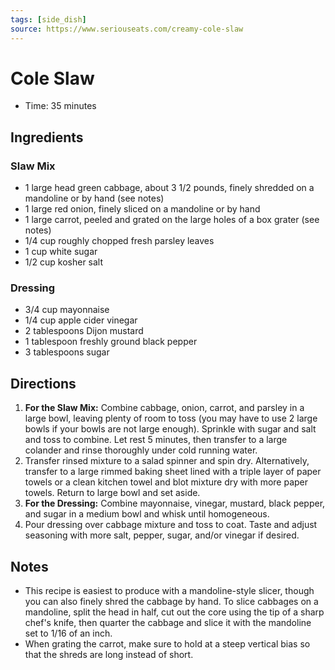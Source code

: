 ```yaml
---
tags: [side_dish]
source: https://www.seriouseats.com/creamy-cole-slaw
---
```


# Cole Slaw

- Time: 35 minutes

## Ingredients

### Slaw Mix

- 1 large head green cabbage, about 3 1/2 pounds, finely shredded on a mandoline or by hand (see notes)
- 1 large red onion, finely sliced on a mandoline or by hand
- 1 large carrot, peeled and grated on the large holes of a box grater (see notes)
- 1/4 cup roughly chopped fresh parsley leaves
- 1 cup white sugar
- 1/2 cup kosher salt

### Dressing

- 3/4 cup mayonnaise
- 1/4 cup apple cider vinegar
- 2 tablespoons Dijon mustard
- 1 tablespoon freshly ground black pepper
- 3 tablespoons sugar

## Directions

1. **For the Slaw Mix:** Combine cabbage, onion, carrot, and parsley in a large bowl, leaving plenty of room to toss (you may have to use 2 large bowls if your bowls are not large enough). Sprinkle with sugar and salt and toss to combine. Let rest 5 minutes, then transfer to a large colander and rinse thoroughly under cold running water.
2. Transfer rinsed mixture to a salad spinner and spin dry. Alternatively, transfer to a large rimmed baking sheet lined with a triple layer of paper towels or a clean kitchen towel and blot mixture dry with more paper towels. Return to large bowl and set aside.
3. **For the Dressing:** Combine mayonnaise, vinegar, mustard, black pepper, and sugar in a medium bowl and whisk until homogeneous.
4. Pour dressing over cabbage mixture and toss to coat. Taste and adjust seasoning with more salt, pepper, sugar, and/or vinegar if desired.

## Notes

- This recipe is easiest to produce with a mandoline-style slicer, though you can also finely shred the cabbage by hand. To slice cabbages on a mandoline, split the head in half, cut out the core using the tip of a sharp chef's knife, then quarter the cabbage and slice it with the mandoline set to 1/16 of an inch.
- When grating the carrot, make sure to hold at a steep vertical bias so that the shreds are long instead of short.
